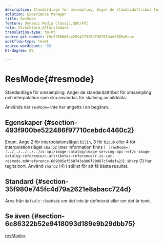 ```yaml
---
description: Standardläge för omsampling. Anger de standardattribut för omsampling och interpolation som ska användas för skalning av bilddata.
solution: Experience Manager
title: ResMode
feature: Dynamic Media Classic,SDK/API
role: Utvecklare,Affärsledare
translation-type: tm+mt
source-git-commit: f6c97606d7a4209427316d7367013ad9585a5cae
workflow-type: tm+mt
source-wordcount: '85'
ht-degree: 0%

---
```



# ResMode{#resmode}

Standardläge för omsampling. Anger de standardattribut för omsampling och interpolation som ska användas för skalning av bilddata.

Används när `resMode=` inte har angetts i en begäran.

## Egenskaper {#section-493f900be522486f97710cebdc4460c2}

Enum. Ange 2 för interpolationsläget `bilin`, 3 för `bicub` eller 4 för interpolationsläget `sharp2` (mer information finns i ` [resMode=](../../../../../is-api/image-catalog/image-serving-api-ref/c-image-catalog-reference/c-attributes-reference/r-is-cat-resmode.md#reference-609095ef568743a086f28d87c54dafa2)`). `sharp` (1) har tagits bort. Använd `sharp2` (4) i stället för att få bästa resultat.

## Standard {#section-35f980e745fc4d79a2621e8abacc724d}

Ärvs från `default::ResMode` om det inte är definierat eller om det är tomt.

## Se även {#section-6c86322b52e9418093d189e9b29dbb75}

[resMode=](../../../../../is-api/image-catalog/image-serving-api-ref/c-image-catalog-reference/c-attributes-reference/r-is-cat-resmode.md#reference-609095ef568743a086f28d87c54dafa2)

